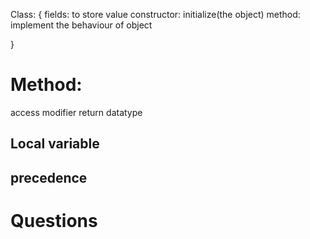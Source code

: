 Class:
{
    fields: to store value
    constructor: initialize(the object)
    method: implement the behaviour of object

}
# Method:
access modifier 
return datatype
## Local variable
## precedence
# Questions
## 